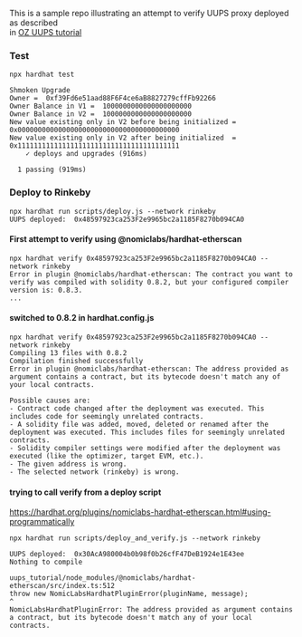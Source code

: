 This is a sample repo illustrating an attempt to verify UUPS proxy deployed as described  
in [OZ UUPS tutorial](https://forum.openzeppelin.com/t/uups-proxies-tutorial-solidity-javascript/7786)

### Test
```shell
npx hardhat test 

Shmoken Upgrade
Owner =  0xf39Fd6e51aad88F6F4ce6aB8827279cffFb92266
Owner Balance in V1 =  1000000000000000000000
Owner Balance in V2 =  1000000000000000000000
New value existing only in V2 before being initialized =  0x0000000000000000000000000000000000000000
New value existing only in V2 after being initialized  =  0x1111111111111111111111111111111111111111
    ✓ deploys and upgrades (916ms)

  1 passing (919ms)
```

### Deploy to Rinkeby
```shell
npx hardhat run scripts/deploy.js --network rinkeby          
UUPS deployed:  0x48597923ca253F2e9965bc2a1185F8270b094CA0
```


#### First attempt to verify using @nomiclabs/hardhat-etherscan 
```shell
npx hardhat verify 0x48597923ca253F2e9965bc2a1185F8270b094CA0 --network rinkeby
Error in plugin @nomiclabs/hardhat-etherscan: The contract you want to verify was compiled with solidity 0.8.2, but your configured compiler version is: 0.8.3.
...
```

#### switched to 0.8.2 in hardhat.config.js

```shell
npx hardhat verify 0x48597923ca253F2e9965bc2a1185F8270b094CA0 --network rinkeby
Compiling 13 files with 0.8.2
Compilation finished successfully
Error in plugin @nomiclabs/hardhat-etherscan: The address provided as argument contains a contract, but its bytecode doesn't match any of your local contracts.

Possible causes are:
- Contract code changed after the deployment was executed. This includes code for seemingly unrelated contracts.
- A solidity file was added, moved, deleted or renamed after the deployment was executed. This includes files for seemingly unrelated contracts.
- Solidity compiler settings were modified after the deployment was executed (like the optimizer, target EVM, etc.).
- The given address is wrong.
- The selected network (rinkeby) is wrong.
```

#### trying to call verify from a deploy script
https://hardhat.org/plugins/nomiclabs-hardhat-etherscan.html#using-programmatically
```
npx hardhat run scripts/deploy_and_verify.js --network rinkeby

UUPS deployed:  0x30AcA980004b0b98f0b26cfF47DeB1924e1E43ee
Nothing to compile

uups_tutorial/node_modules/@nomiclabs/hardhat-etherscan/src/index.ts:512
throw new NomicLabsHardhatPluginError(pluginName, message);
^
NomicLabsHardhatPluginError: The address provided as argument contains a contract, but its bytecode doesn't match any of your local contracts.
```